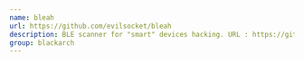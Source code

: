 ```yaml
---
name: bleah
url: https://github.com/evilsocket/bleah
description: BLE scanner for "smart" devices hacking. URL : https://github.com/evilsocket/bleah Groups : blackarch blackarch-scanner blackarch-wireless blackarch-bluetooth
group: blackarch
---
```


